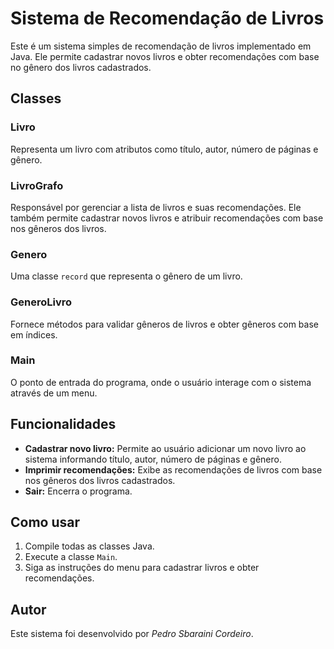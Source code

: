 # Sistema de Recomendação de Livros

Este é um sistema simples de recomendação de livros implementado em Java. Ele permite cadastrar novos livros e obter recomendações com base no gênero dos livros cadastrados.

## Classes

### Livro

Representa um livro com atributos como título, autor, número de páginas e gênero.

### LivroGrafo

Responsável por gerenciar a lista de livros e suas recomendações. Ele também permite cadastrar novos livros e atribuir recomendações com base nos gêneros dos livros.

### Genero

Uma classe `record` que representa o gênero de um livro.

### GeneroLivro

Fornece métodos para validar gêneros de livros e obter gêneros com base em índices.

### Main

O ponto de entrada do programa, onde o usuário interage com o sistema através de um menu.

## Funcionalidades

- **Cadastrar novo livro:** Permite ao usuário adicionar um novo livro ao sistema informando título, autor, número de páginas e gênero.
- **Imprimir recomendações:** Exibe as recomendações de livros com base nos gêneros dos livros cadastrados.
- **Sair:** Encerra o programa.

## Como usar

1. Compile todas as classes Java.
2. Execute a classe `Main`.
3. Siga as instruções do menu para cadastrar livros e obter recomendações.


## Autor

Este sistema foi desenvolvido por *Pedro Sbaraini Cordeiro*.
